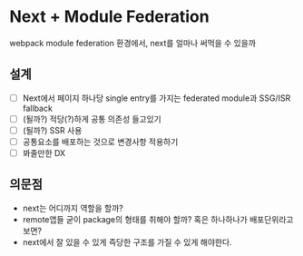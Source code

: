 # Next + Module Federation

webpack module federation 환경에서, next를 얼마나 써먹을 수 있을까

## 설계

- [ ] Next에서 페이지 하나당 single entry를 가지는 federated module과 SSG/ISR fallback
- [ ] (될까?) 적당(?)하게 공통 의존성 들고있기
- [ ] (될까?) SSR 사용
- [ ] 공통요소를 배포하는 것으로 변경사항 적용하기
- [ ] 봐줄만한 DX

## 의문점

- next는 어디까지 역할을 할까?
- remote앱들 굳이 package의 형태를 취해야 할까? 혹은 하나하나가 배포단위라고 보면?
- next에서 잘 있을 수 있게 즉당한 구조를 가질 수 있게 해야한다.
